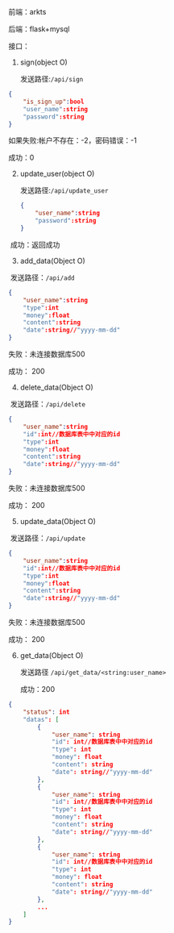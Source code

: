 前端：arkts

后端：flask+mysql

接口：

1. sign(object O)

   发送路径:```/api/sign```

```json
{
    "is_sign_up":bool
    "user_name":string
    "password":string
}
```

如果失败:帐户不存在：-2，密码错误：-1

成功：0

2. update_user(object O)

   发送路径:```/api/update_user```

   ```json
   {
       "user_name":string
       "password":string
   }
   ```

​	成功：返回成功

3. add_data(Object O)

​	发送路径：```/api/add```

```JSON
{
    "user_name":string
    "type":int
    "money":float
    "content":string
    "date":string//"yyyy-mm-dd"
}
```

失败：未连接数据库500

成功： 200

4. delete_data(Object O)

​	发送路径：```/api/delete```

```JSON
{
    "user_name":string
    "id":int//数据库表中中对应的id
    "type":int
    "money":float
    "content":string
    "date":string//"yyyy-mm-dd"
}
```

失败：未连接数据库500

成功： 200

5. update_data(Object O)

​	发送路径：```/api/update```

```JSON
{
    "user_name":string
    "id":int//数据库表中中对应的id
    "type":int
    "money":float
    "content":string
    "date":string//"yyyy-mm-dd"
}
```

失败：未连接数据库500

成功： 200

6. get_data(Object O)

   发送路径 ```/api/get_data/<string:user_name>```

   成功：200

```JSON
{
    "status": int
    "datas": [
        {
            "user_name": string
            "id": int//数据库表中中对应的id
            "type": int
            "money": float
            "content": string
            "date": string//"yyyy-mm-dd"
        },
        {
            "user_name": string
            "id": int//数据库表中中对应的id
            "type": int
            "money": float
            "content": string
            "date": string//"yyyy-mm-dd"
        },
        {
            "user_name": string
            "id": int//数据库表中中对应的id
            "type": int
            "money": float
            "content": string
            "date": string//"yyyy-mm-dd"
        },
        ...
    ]
}
```
